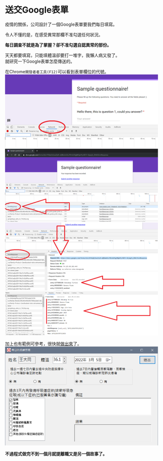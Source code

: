 # 送交Google表單


疫情的關係，公司設計了一個Google表單要我們每日填寫。  

<!--more-->

令人不懂的是，在感受異常那欄不准勾選任何狀況。  

**每日調查不就是為了掌握？卻不准勾選自認異常的部份。**  

天天都要填寫，只能填體溫卻要打一堆字，我懶人病又發了。  
就研究一下Google表單怎麼傳送的。  

在Chrome`開發者者工具(F12)`可以看到表單欄位的代號。  
![Network](1.png "Network")  
![formResponse](2.png "formResponse")  
![RequestURL](3.png "RequestURL")  
![FormData](4.png "FormData")  
  
  
加上也有範例可參考，很快就[做出來](https://github.com/github-lym/Submit_GoogleForm)了。  
[![demo](screenshot.png)](screenshot.png)  
  
**不過程式做完不到一個月就提離職又是另一個故事了。**
